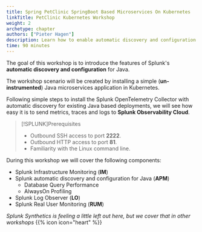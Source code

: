 ```yaml
---
title: Spring PetClinic SpringBoot Based Microservices On Kubernetes
linkTitle: PetClinic Kubernetes Workshop
weight: 2
archetype: chapter
authors: ["Pieter Hagen"]
description: Learn how to enable automatic discovery and configuration for your Java-based application running in Kubernetes. Experience real-time monitoring to help you maximize application behavior with end-to-end visibility.
time: 90 minutes
---
```


The goal of this workshop is to introduce the features of Splunk's **automatic discovery and configuration** for Java.

The workshop scenario will be created by installing a simple (**un-instrumented**) Java microservices application in Kubernetes.

Following simple steps to install the Splunk OpenTelemetry Collector with automatic discovery for existing Java based deployments, we will see how easy it is to send metrics, traces and logs to **Splunk Observability Cloud**.

> [!SPLUNK]Prerequisites
>
> * Outbound SSH access to port **2222**.
> * Outbound HTTP access to port **81**.
> * Familiarity with the Linux command line.

During this workshop we will cover the following components:

* Splunk Infrastructure Monitoring (**IM**)
* Splunk automatic discovery and configuration for Java (**APM**)
  * Database Query Performance
  * AlwaysOn Profiling
* Splunk Log Observer (**LO**)
* Splunk Real User Monitoring (**RUM**)

_Splunk Synthetics is feeling a little left out here, but we cover that in other workshops_ {{% icon icon="heart" %}}
